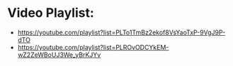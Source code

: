 # Video Playlist:
- https://youtube.com/playlist?list=PLTo1TmBz2ekof8VsYaoTxP-9VgJ9P-dTO
- https://youtube.com/playlist?list=PLROvODCYkEM-wZ2ZeWBoUJ3We_yBrKJYv